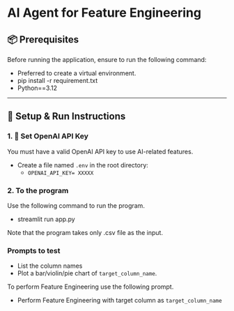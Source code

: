# AI Agent for Feature Engineering


## 📦 Prerequisites

Before running the application, ensure to run the following command:
- Preferred to create a virtual environment.
- pip install -r requirement.txt
- Python==3.12

---

## 🧰 Setup & Run Instructions

### 1. 🔐 Set OpenAI API Key

You must have a valid OpenAI API key to use AI-related features.

- Create a file named `.env` in the root directory:
    - `OPENAI_API_KEY= XXXXX`
  

### 2. To the program
Use the following command to run the program.
- streamlit run app.py

Note that the program takes only .csv file as the input.

### Prompts to test
- List the column names
- Plot a bar/violin/pie chart of `target_column_name`.

To perform Feature Engineering use the following prompt.
- Perform Feature Engineering with target column as `target_column_name`